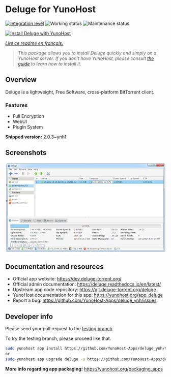 <!--
N.B.: This README was automatically generated by https://github.com/YunoHost/apps/tree/master/tools/README-generator
It shall NOT be edited by hand.
-->

# Deluge for YunoHost

[![Integration level](https://dash.yunohost.org/integration/deluge.svg)](https://dash.yunohost.org/appci/app/deluge) ![Working status](https://ci-apps.yunohost.org/ci/badges/deluge.status.svg) ![Maintenance status](https://ci-apps.yunohost.org/ci/badges/deluge.maintain.svg)

[![Install Deluge with YunoHost](https://install-app.yunohost.org/install-with-yunohost.svg)](https://install-app.yunohost.org/?app=deluge)

*[Lire ce readme en français.](./README_fr.md)*

> *This package allows you to install Deluge quickly and simply on a YunoHost server.
If you don't have YunoHost, please consult [the guide](https://yunohost.org/#/install) to learn how to install it.*

## Overview

Deluge is a lightweight, Free Software, cross-platform BitTorrent client.

### Features

- Full Encryption
- WebUI
- Plugin System



**Shipped version:** 2.0.3~ynh1

## Screenshots

![Screenshot of Deluge](./doc/screenshots/screenshot.png)

## Documentation and resources

* Official app website: <https://dev.deluge-torrent.org/>
* Official admin documentation: <https://deluge.readthedocs.io/en/latest/>
* Upstream app code repository: <https://git.deluge-torrent.org/deluge>
* YunoHost documentation for this app: <https://yunohost.org/app_deluge>
* Report a bug: <https://github.com/YunoHost-Apps/deluge_ynh/issues>

## Developer info

Please send your pull request to the [testing branch](https://github.com/YunoHost-Apps/deluge_ynh/tree/testing).

To try the testing branch, please proceed like that.

``` bash
sudo yunohost app install https://github.com/YunoHost-Apps/deluge_ynh/tree/testing --debug
or
sudo yunohost app upgrade deluge -u https://github.com/YunoHost-Apps/deluge_ynh/tree/testing --debug
```

**More info regarding app packaging:** <https://yunohost.org/packaging_apps>
